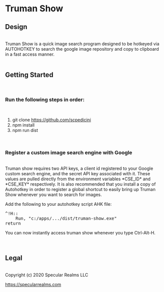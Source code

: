# Truman Show


## Design

<br>
Truman Show is a quick image search program designed to be hotkeyed via AUTOHOTKEY to search the google image repository and copy to clipboard in a fast access manner.<br><br>


## Getting Started
<br>


### Run the following steps in order:

<br>

1. git clone https://github.com/scpedicini
2. npm install
3. npm run dist

<br>

### Register a custom image search engine with Google 
<br>
Truman show requires two API keys, a client id registered to your Google custom search engine, and the secret API key associated with it. These values are pulled directly from the environment variables *CSE_ID* and *CSE_KEY* respectively. It is also recommended that you install a copy of Autohotkey in order to register a global shortcut to easily bring up Truman Show whenever you want to search for images.


Add the following to your autohotkey script AHK file:
<pre>
^!H::
	Run, "c:/apps/.../dist/truman-show.exe"
return
</pre>

You can now instantly access truman show whenever you type Ctrl-Alt-H.

<br>

## Legal
<br>
Copyright (c) 2020 Specular Realms LLC

https://specularrealms.com